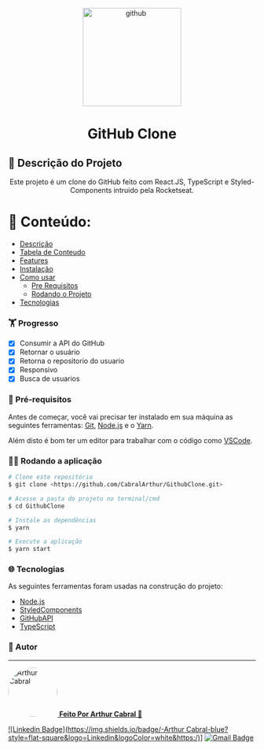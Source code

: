 <p align="center">
  <a href="#">
    <img src="https://github.githubassets.com/images/modules/logos_page/Octocat.png" height="200" alt="github" />
  </a>
</p>

<h1 align="center">GitHub Clone</h1>

## 📘 Descrição do Projeto
<p align="center" id="Descricao">Este projeto é um clone do GitHub feito com React.JS, TypeScript e Styled-Components intruido pela Rocketseat.</p>

📰 Conteúdo:
=================
<!--ts-->
   * [Descrição](#Descricao)
   * [Tabela de Conteudo](#tabela-de-conteudo)
   * [Features](#Features)
   * [Instalação](#instalacao)
   * [Como usar](#como-usar)
      * [Pre Requisitos](#pre-requisitos)
      * [Rodando o Projeto](#rodando)
   * [Tecnologias](#tecnologias)
<!--te-->

### 🏋️ Progresso

- [x] Consumir a API do GitHub
- [x] Retornar o usuário
- [x] Retorna o repositorio do usuario
- [x] Responsivo
- [x] Busca de usuarios

### 🎌 Pré-requisitos

Antes de começar, você vai precisar ter instalado em sua máquina as seguintes ferramentas:
[Git](https://git-scm.com), [Node.js](https://nodejs.org/en/) e o [Yarn](https://yarnpkg.com/).

Além disto é bom ter um editor para trabalhar com o código como [VSCode](https://code.visualstudio.com/).

### 🏃‍♂️ Rodando a aplicação

```bash
# Clone este repositório
$ git clone <https://github.com/CabralArthur/GithubClone.git>

# Acesse a pasta do projeto no terminal/cmd
$ cd GithubClone

# Instale as dependências
$ yarn

# Execute a aplicação
$ yarn start
```
### 🌐 Tecnologias

As seguintes ferramentas foram usadas na construção do projeto:

- [Node.js](https://nodejs.org/en/)
- [StyledComponents](https://styled-components.com/)
- [GitHubAPI](https://docs.github.com/en/rest)
- [TypeScript](https://www.typescriptlang.org/)

### 🎨 Autor
---
<div style="display: flex">
  <a href="https://github.com/CabralArthur">
    <img style="border-radius: 50%; width: 100px; height: 100px;" src="https://avatars.githubusercontent.com/u/63428806?v=4" width="100px;" alt="Arthur Cabral"/>
    <b> Feito Por Arthur Cabral 🚀</b>
  </a>
</div>



[![Linkedin Badge](https://img.shields.io/badge/-Arthur Cabral-blue?style=flat-square&logo=Linkedin&logoColor=white&https:/)](https://www.linkedin.com/in/cabralarthur/)]
[![Gmail Badge](https://img.shields.io/badge/-arthurcabral.dev@gmail.com-c14438?style=flat-square&logo=Gmail&logoColor=white&link=mailto:arthurcabral.dev@gmail.com)](mailto:arthurcabral.dev@gmail.com)
